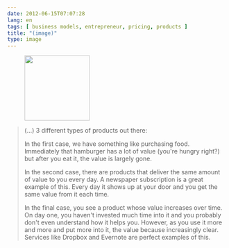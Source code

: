 ```yaml
---
date: 2012-06-15T07:07:28
lang: en
tags: [ business models, entrepreneur, pricing, products ]
title: "(image)"
type: image
---
```


<figure>
<a
href="https://hugo.ferreira.cc/3-different-types-of-products-out-there-in/attachment/738/"
rel="attachment"><img
src="/wp-content/uploads/2012/06/tumblr_m5nng41AsU1qz82meo1_1280-150x150.png"
width="150" height="150" /></a></figure>

> (...) 3 different types of products out there:
>
> In the first case, we have something like purchasing food. Immediately
> that hamburger has a lot of value (you're hungry right?) but after you
> eat it, the value is largely gone.
>
> In the second case, there are products that deliver the same amount of
> value to you every day. A newspaper subscription is a great example of
> this. Every day it shows up at your door and you get the same value
> from it each time.
>
> In the final case, you see a product whose value increases over time.
> On day one, you haven't invested much time into it and you probably
> don't even understand how it helps you. However, as you use it more
> and more and put more into it, the value because increasingly clear.
> Services like Dropbox and Evernote are perfect examples of this.

